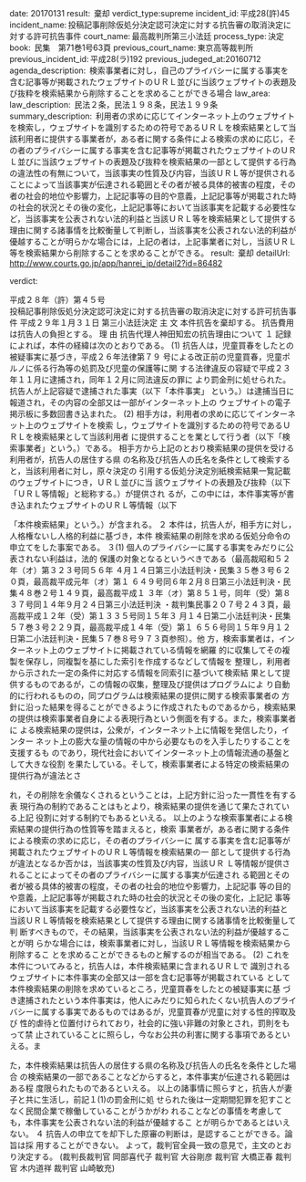 
date: 20170131
result:  棄却
verdict_type:supreme
incident_id: 平成28(許)45
incident_name: 投稿記事削除仮処分決定認可決定に対する抗告審の取消決定に対する許可抗告事件
court_name: 最高裁判所第三小法廷
process_type: 決定
book:  民集　第71巻1号63頁
previous_court_name: 東京高等裁判所
previous_incident_id: 平成28(ラ)192
previous_judeged_at:20160712
agenda_description:  検索事業者に対し，自己のプライバシーに属する事実を含む記事等が掲載されたウェブサイトのＵＲＬ並びに当該ウェブサイトの表題及び抜粋を検索結果から削除することを求めることができる場合
law_area: 
law_description:  民法２条，民法１９８条，民法１９９条
summary_description:  利用者の求めに応じてインターネット上のウェブサイトを検索し，ウェブサイトを識別するための符号であるＵＲＬを検索結果として当該利用者に提供する事業者が，ある者に関する条件による検索の求めに応じ，その者のプライバシーに属する事実を含む記事等が掲載されたウェブサイトのＵＲＬ並びに当該ウェブサイトの表題及び抜粋を検索結果の一部として提供する行為の違法性の有無について，当該事実の性質及び内容，当該ＵＲＬ等が提供されることによって当該事実が伝達される範囲とその者が被る具体的被害の程度，その者の社会的地位や影響力，上記記事等の目的や意義，上記記事等が掲載された時の社会的状況とその後の変化，上記記事等において当該事実を記載する必要性など，当該事実を公表されない法的利益と当該ＵＲＬ等を検索結果として提供する理由に関する諸事情を比較衡量して判断し，当該事実を公表されない法的利益が優越することが明らかな場合には，上記の者は，上記事業者に対し，当該ＵＲＬ等を検索結果から削除することを求めることができる。
result:  棄却
detailUrl: http://www.courts.go.jp/app/hanrei_jp/detail2?id=86482

verdict:

 
平成２８年（許）第４５号  
投稿記事削除仮処分決定認可決定に対する抗告審の取消決定に対する許可抗告事件 
平成２９年１月３１日 第三小法廷決定 
            主     文 
       本件抗告を棄却する。 
       抗告費用は抗告人の負担とする。 
            理     由 
 抗告代理人神田知宏の抗告理由について 
 １ 記録によれば，本件の経緯は次のとおりである。 
 (1) 抗告人は，児童買春をしたとの被疑事実に基づき，平成２６年法律第７９
号による改正前の児童買春，児童ポルノに係る行為等の処罰及び児童の保護等に関
する法律違反の容疑で平成２３年１１月に逮捕され，同年１２月に同法違反の罪に
より罰金刑に処せられた。抗告人が上記容疑で逮捕された事実（以下「本件事実」
という。）は逮捕当日に報道され，その内容の全部又は一部がインターネット上の
ウェブサイトの電子掲示板に多数回書き込まれた。 
 (2) 相手方は，利用者の求めに応じてインターネット上のウェブサイトを検索
し，ウェブサイトを識別するための符号であるＵＲＬを検索結果として当該利用者
に提供することを業として行う者（以下「検索事業者」という。）である。 
 相手方から上記のとおり検索結果の提供を受ける利用者が，抗告人の居住する県
の名称及び抗告人の氏名を条件として検索すると，当該利用者に対し，原々決定の
引用する仮処分決定別紙検索結果一覧記載のウェブサイトにつき，ＵＲＬ並びに当
該ウェブサイトの表題及び抜粋（以下「ＵＲＬ等情報」と総称する。）が提供され
るが，この中には，本件事実等が書き込まれたウェブサイトのＵＲＬ等情報（以下
 
「本件検索結果」という。）が含まれる。 
 ２ 本件は，抗告人が，相手方に対し，人格権ないし人格的利益に基づき，本件
検索結果の削除を求める仮処分命令の申立てをした事案である。 
 ３(1) 個人のプライバシーに属する事実をみだりに公表されない利益は，法的
保護の対象となるというべきである（最高裁昭和５２年（オ）第３２３号同５６年
４月１４日第三小法廷判決・民集３５巻３号６２０頁，最高裁平成元年（オ）第１
６４９号同６年２月８日第三小法廷判決・民集４８巻２号１４９頁，最高裁平成１
３年（オ）第８５１号，同年（受）第８３７号同１４年９月２４日第三小法廷判決
・裁判集民事２０７号２４３頁，最高裁平成１２年（受）第１３３５号同１５年３
月１４日第二小法廷判決・民集５７巻３号２２９頁，最高裁平成１４年（受）第１
６５６号同１５年９月１２日第二小法廷判決・民集５７巻８号９７３頁参照）。他
方，検索事業者は，インターネット上のウェブサイトに掲載されている情報を網羅
的に収集してその複製を保存し，同複製を基にした索引を作成するなどして情報を
整理し，利用者から示された一定の条件に対応する情報を同索引に基づいて検索結
果として提供するものであるが，この情報の収集，整理及び提供はプログラムによ
り自動的に行われるものの，同プログラムは検索結果の提供に関する検索事業者の
方針に沿った結果を得ることができるように作成されたものであるから，検索結果
の提供は検索事業者自身による表現行為という側面を有する。また，検索事業者に
よる検索結果の提供は，公衆が，インターネット上に情報を発信したり，インター
ネット上の膨大な量の情報の中から必要なものを入手したりすることを支援するも
のであり，現代社会においてインターネット上の情報流通の基盤として大きな役割
を果たしている。そして，検索事業者による特定の検索結果の提供行為が違法とさ
 
れ，その削除を余儀なくされるということは，上記方針に沿った一貫性を有する表
現行為の制約であることはもとより，検索結果の提供を通じて果たされている上記
役割に対する制約でもあるといえる。 
 以上のような検索事業者による検索結果の提供行為の性質等を踏まえると，検索
事業者が，ある者に関する条件による検索の求めに応じ，その者のプライバシーに
属する事実を含む記事等が掲載されたウェブサイトのＵＲＬ等情報を検索結果の一
部として提供する行為が違法となるか否かは，当該事実の性質及び内容，当該ＵＲ
Ｌ等情報が提供されることによってその者のプライバシーに属する事実が伝達され
る範囲とその者が被る具体的被害の程度，その者の社会的地位や影響力，上記記事
等の目的や意義，上記記事等が掲載された時の社会的状況とその後の変化，上記記
事等において当該事実を記載する必要性など，当該事実を公表されない法的利益と
当該ＵＲＬ等情報を検索結果として提供する理由に関する諸事情を比較衡量して判
断すべきもので，その結果，当該事実を公表されない法的利益が優越することが明
らかな場合には，検索事業者に対し，当該ＵＲＬ等情報を検索結果から削除するこ
とを求めることができるものと解するのが相当である。 
 (2) これを本件についてみると，抗告人は，本件検索結果に含まれるＵＲＬで
識別されるウェブサイトに本件事実の全部又は一部を含む記事等が掲載されている
として本件検索結果の削除を求めているところ，児童買春をしたとの被疑事実に基
づき逮捕されたという本件事実は，他人にみだりに知られたくない抗告人のプライ
バシーに属する事実であるものではあるが，児童買春が児童に対する性的搾取及び
性的虐待と位置付けられており，社会的に強い非難の対象とされ，罰則をもって禁
止されていることに照らし，今なお公共の利害に関する事項であるといえる。ま
 
た，本件検索結果は抗告人の居住する県の名称及び抗告人の氏名を条件とした場合
の検索結果の一部であることなどからすると，本件事実が伝達される範囲はある程
度限られたものであるといえる。 
 以上の諸事情に照らすと，抗告人が妻子と共に生活し，前記１(1)の罰金刑に処
せられた後は一定期間犯罪を犯すことなく民間企業で稼働していることがうかがわ
れることなどの事情を考慮しても，本件事実を公表されない法的利益が優越するこ
とが明らかであるとはいえない。 
 ４ 抗告人の申立てを却下した原審の判断は，是認することができる。論旨は採
用することができない。 
 よって，裁判官全員一致の意見で，主文のとおり決定する。 
(裁判長裁判官 岡部喜代子 裁判官 大谷剛彦 裁判官 大橋正春 裁判官 
木内道祥 裁判官 山崎敏充) 

                    